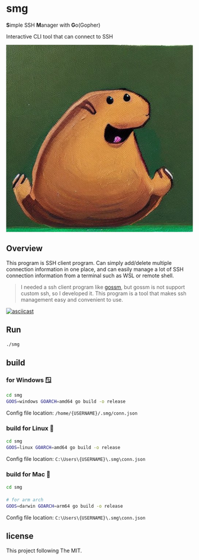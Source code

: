 # smg

**S**imple SSH **M**anager with **G**o(Gopher)

Interactive CLI tool that can connect to SSH

![annoying_gopher](./img.jpg)

## Overview

This program is SSH client program. Can simply add/delete multiple connection information in one place, and can easily manage a lot of SSH connection information from a terminal such as WSL or remote shell.

> I needed a ssh client program like [gossm](https://github.com/gjbae1212/gossm), but gossm is not support custom ssh, so I developed it. This program is a tool that makes ssh management easy and convenient to use.

[![asciicast](https://asciinema.org/a/F8ajcRmlMNBLjrQDnhlyQWaRo.svg)](https://asciinema.org/a/F8ajcRmlMNBLjrQDnhlyQWaRo)

## Run
```bash
./smg
```

## build 

### for Windows 🪟
```bash
cd smg
GOOS=windows GOARCH=amd64 go build -o release
```

Config file location: `/home/{USERNAME}/.smg/conn.json`

### build for Linux 🐧
```bash
cd smg
GOOS=linux GOARCH=amd64 go build -o release
```

Config file location: `C:\Users\{USERNAME}\.smg\conn.json`

### build for Mac 🐧
```bash
cd smg

# for arm arch
GOOS=darwin GOARCH=arm64 go build -o release
```

Config file location: `C:\Users\{USERNAME}\.smg\conn.json`

## license
This project following The MIT.
